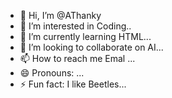 - 👋 Hi, I’m @AThanky
- 👀 I’m interested in Coding..
- 🌱 I’m currently learning  HTML...
- 💞️ I’m looking to collaborate on AI...
- 📫 How to reach me Emal ...
- 😄 Pronouns: ...
- ⚡ Fun fact: I like Beetles...

<!---
AThanky/AThanky is a ✨ special ✨ repository because its `README.md` (this file) appears on your GitHub profile.
You can click the Preview link to take a look at your changes.
--->
